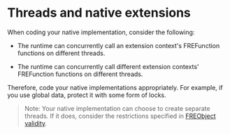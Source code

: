 # Threads and native extensions

When coding your native implementation, consider the following:

- The runtime can concurrently call an extension context's FREFunction functions
  on different threads.

- The runtime can concurrently call different extension contexts' FREFunction
  functions on different threads.

Therefore, code your native implementations appropriately. For example, if you
use global data, protect it with some form of locks.

> Note: Your native implementation can choose to create separate threads. If it
> does, consider the restrictions specified in
> [FREObject validity](./the-freobject-type.md#freobject-validity).
